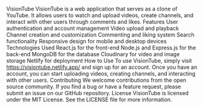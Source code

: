 VisionTube
VisionTube is a web application that serves as a clone of YouTube. It allows users to watch and upload videos, create channels, and interact with other users through comments and likes.
Features
User authentication and account management
Video upload and playback
Channel creation and customization
Commenting and liking system
Search functionality
Responsive design for mobile and desktop devices
Technologies Used
React.js for the front-end
Node.js and Express.js for the back-end
MongoDB for the database
Cloudinary for video and image storage
Netlify for deployment
How to Use
To use VisionTube, simply visit https://visiontube.netlify.app/ and sign up for an account. Once you have an account, you can start uploading videos, creating channels, and interacting with other users.
Contributing
We welcome contributions from the open source community. If you find a bug or have a feature request, please submit an issue on our GitHub repository.
License
VisionTube is licensed under the MIT License. See the LICENSE file for more information.
